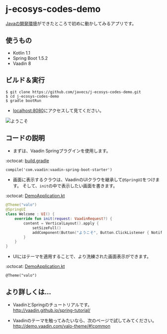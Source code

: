 # j-ecosys-codes-demo
[Javaの開発環境](https://github.com/javecs/j-ecosys)ができたところで初めに動かしてみるアプリです。

## 使うもの
- Kotlin 1.1
- Spring Boot 1.5.2
- Vaadin 8

## ビルド＆実行
```
$ git clone https://github.com/javecs/j-ecosys-codes-demo.git
$ cd j-ecosys-codes-demo
$ gradle bootRun
```
- [localhost:8080](http://localhost:8080/)にアクセスして見てください。

![ようこそ](http://i.imgur.com/LhNHfLo.png)


## コードの説明

- まずは、Vaadin Springプラグインを使用します。 

:octocat: [build.gradle](https://github.com/javecs/j-ecosys-codes-demo/blob/master/build.gradle#L36)
```
compile('com.vaadin:vaadin-spring-boot-starter')
```

- 画面に表示するクラウは、VaadinのUIクラウを継承して`@SpringUI`をつけます。 そして、`init`の中で表示したい画面を書きます。  

:octocat: [DemoApplication.kt](https://github.com/javecs/j-ecosys-codes-demo/blob/master/src/main/kotlin/com/example/DemoApplication.kt#L22)
```Kotlin
@Theme("valo")
@SpringUI
class Welcome : UI() {
    override fun init(request: VaadinRequest?) {
        content = VerticalLayout().apply {
            setSizeFull()
            addComponent(Button("ようこそ", Button.ClickListener { Notification.show("Java エコシステムへ") }))
        }
    }
}
```

- UIにはテーマを適用することで、より洗練された画面表示ができます。  

:octocat: [DemoApplication.kt](https://github.com/javecs/j-ecosys-codes-demo/blob/master/src/main/kotlin/com/example/DemoApplication.kt#L20)
```
@Theme("valo")
```
  
## より詳しくは...
- VaadinとSpringのチュートリアルです。  
  http://vaadin.github.io/spring-tutorial/
  
- Vaadinのテーマを触ってみたいなら、次のページで試してみてください。  
  http://demo.vaadin.com/valo-theme/#!common
